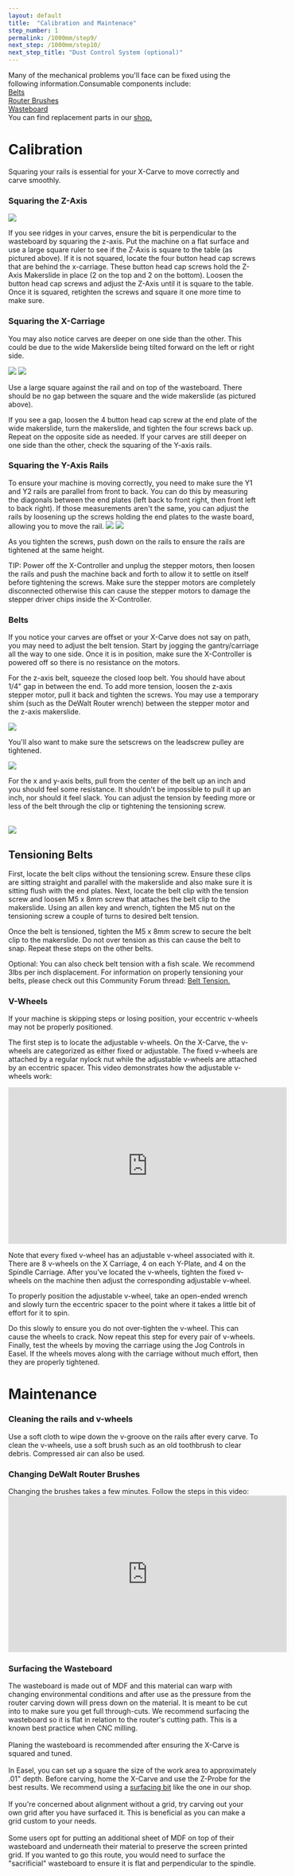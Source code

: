 ```yaml
---
layout: default
title:  "Calibration and Maintenace"
step_number: 1
permalink: /1000mm/step9/
next_step: /1000mm/step10/
next_step_title: "Dust Control System (optional)"
---
```

Many of the mechanical problems you'll face can be fixed using the following information.Consumable components include:<br>
[Belts](https://www.inventables.com/categories/machine-components/belting)<br>
[Router Brushes](https://www.inventables.com/technologies/dewalt-router-replacement-brush)<br>
[Wasteboard](https://www.inventables.com/technologies/x-carve-1000mm-waste-board-kit--2)<br>
You can find replacement parts in our [shop.](https://www.inventables.com/categories/machine-components)<br>


<h1>Calibration</h1>

<p>Squaring your rails is essential for your X-Carve to move correctly and carve smoothly. </p>

<h3>Squaring the Z-Axis</h3>
<img src="IMG_3258.JPG">
<p>If you see ridges in your carves, ensure the bit is perpendicular to the wasteboard by squaring the z-axis. Put the machine on a flat surface and use a large square ruler to see if the Z-Axis is square to the table (as pictured above). 
If it is not squared, locate the four button head cap screws that are behind the x-carriage. These button head cap screws hold the Z-Axis Makerslide in place (2 on the top and 2 on the bottom). Loosen the button head cap screws and adjust the Z-Axis until it is square to the table. Once it is squared, retighten the screws and square it one more time to make sure. </p>

<h3>Squaring the X-Carriage</h3>
<p>
You may also notice carves are deeper on one side than the other. This could be due to the wide Makerslide being tilted forward on the left or right side. </p>

<img src="IMG_3271.JPG">
<img src="IMG_3259.JPG">
<p>Use a large square against the rail and on top of the wasteboard. There should be no gap between the square and the wide makerslide (as pictured above). 

If you see a gap, loosen the 4 button head cap screw at the end plate of the wide makerslide, turn the makerslide, and tighten the four screws back up. Repeat on the opposite side as needed. If your carves are still deeper on one side than the other, check the squaring of the Y-axis rails.
</p>

<h3>Squaring the Y-Axis Rails</h3>
To ensure your machine is moving correctly, you need to make sure the Y1 and Y2 rails are parallel from front to back. You can do this by measuring the diagonals between the end plates (left back to front right, then front left to back right). If those measurements aren't the same, you can adjust the rails by loosening up the screws holding the end plates to the waste board, allowing you to move the rail.

<img src="IMG_5574.JPG">
<img src="IMG_5575.JPG">

As you tighten the screws, push down on the rails to ensure the rails are tightened at the same height.

<div class="note">
    <i class="fa fa-hand-o-right"></i>
     <span class="note-text">
    <p>TIP: Power off the X-Controller and unplug the stepper motors, then loosen the rails and push the machine back and forth to allow it to settle on itself before tightening the screws. Make sure the stepper motors are completely disconnected otherwise this can cause the stepper motors to damage the stepper driver chips inside the X-Controller.</p>
     </span>
</div>

<h3>Belts</h3>
<p>If you notice your carves are offset or your X-Carve does not say on path, you may need to adjust the belt tension. 
Start by jogging the gantry/carriage all the way to one side. Once it is in position, make sure the X-Controller is powered off so there is no resistance on the motors.</p>
<p>For the z-axis belt, squeeze the closed loop belt. You should have about 1/4" gap in between the end. To add more tension, loosen the z-axis stepper motor, pull it back and tighten the screws. You may use a temporary shim (such as the DeWalt Router wrench) between the stepper motor and the z-axis makerslide.</p>
<img src="closed loop tension.png">

<p>You'll also want to make sure the setscrews on the leadscrew pulley are tightened.</p>
<img src="Leadscrew tighten.png">

<p>For the x and y-axis belts, pull from the center of the belt up an inch and you should feel some resistance. It shouldn't be impossible to pull it up an inch, nor should it feel slack. You can adjust the tension by feeding more or less of the belt through the clip or tightening the tensioning screw.</p> <br>
<img src="IMG_3267.JPG">

<h2>Tensioning Belts</h2>
<p>First, locate the belt clips without the tensioning screw. Ensure these clips are sitting straight and parallel with the makerslide and also make sure it is sitting flush with the end plates. Next, locate the belt clip with the tension screw and loosen M5 x 8mm screw that attaches the belt clip to the makerslide. Using an allen key and wrench, tighten the M5 nut on the tensioning screw a couple of turns to desired belt tension. <br>

Once the belt is tensioned, tighten the M5 x 8mm screw to secure the belt clip to the makerslide. 
Do not over tension as this can cause the belt to snap. Repeat these steps on the other belts.</p>

<div class="note">
    <i class="fa fa-hand-o-right"></i>
     <span class="note-text">
    <p>Optional: You can also check belt tension with a fish scale. We recommend 3lbs per inch displacement. For information on properly tensioning your belts, please check out this Community Forum thread: <a href="https://discuss.inventables.com/t/procedure-to-set-belt-tension/10837" target="_blank">Belt Tension.</a></p>
     </span>
</div>

<h3>V-Wheels</h3>

<p>If your machine is skipping steps or losing position, your eccentric v-wheels may not be properly positioned.

The first step is to locate the adjustable v-wheels. On the X-Carve, the v-wheels are categorized as either fixed or adjustable. The fixed v-wheels are attached by a regular nylock nut while the adjustable v-wheels are attached by an eccentric spacer. 
This video demonstrates how the adjustable v-wheels work:</p>

<iframe width="560" height="315" src="https://www.youtube.com/embed/C0ejl-DHZFI" frameborder="0" allowfullscreen></iframe> 
<br>
<p>Note that every fixed v-wheel has an adjustable v-wheel associated with it. There are 8 v-wheels on the X Carriage, 4 on each Y-Plate, and 4 on the Spindle Carriage.
After you’ve located the v-wheels, tighten the fixed v-wheels on the machine then adjust the corresponding adjustable v-wheel.

To properly position the adjustable v-wheel, take an open-ended wrench and slowly turn the eccentric spacer to the point where it takes a little bit of effort for it to spin. 

Do this slowly to ensure you do not over-tighten the v-wheel. This can cause the wheels to crack.
Now repeat this step for every pair of v-wheels. Finally, test the wheels by moving the carriage using the Jog Controls in Easel. If the wheels moves along with the carriage without much effort, then they are properly tightened.

<h1>Maintenance</h1>

<h3>Cleaning the rails and v-wheels</h3>
<p>Use a soft cloth to wipe down the v-groove on the rails after every carve. To clean the v-wheels, use a soft brush such as an old toothbrush to clear debris. Compressed air can also be used. 

<h3> Changing DeWalt Router Brushes</h3>
Changing the brushes takes a few minutes. Follow the steps in this video:<br>
<iframe width="560" height="315" src="https://www.youtube.com/embed/6ZaeP-eCXBg" frameborder="0" allowfullscreen></iframe> 

<h3>Surfacing the Wasteboard</h3>
The wasteboard is made out of MDF and this material can warp with changing environmental conditions and after use as the pressure from the router carving down will press down on the material. It is meant to be cut into to make sure you get full through-cuts. We recommend surfacing the wasteboard so it is flat in relation to the router's cutting path. This is a known best practice when CNC milling. <br>
<br>
Planing the wasteboard is recommended after ensuring the X-Carve is squared and tuned. <br>
<br>
In Easel, you can set up a square the size of the work area to approximately .01" depth. Before carving, home the X-Carve and use the Z-Probe for the best results. We recommend using a <a href="https://www.inventables.com/technologies/carbide-tipped-surfacing-bit-1-in-x-1-4-in-shank" target="_blank">surfacing bit</a> like the one in our shop. <br>
<br>
If you're concerned about alignment without a grid, try carving out your own grid after you have surfaced it. This is beneficial as you can make a grid custom to your needs. <br>
<br>
Some users opt for putting an additional sheet of MDF on top of their wasteboard and underneath their material to preserve the screen printed grid. If you wanted to go this route, you would need to surface the "sacrificial" wasteboard to ensure it is flat and perpendicular to the spindle. 




 
 